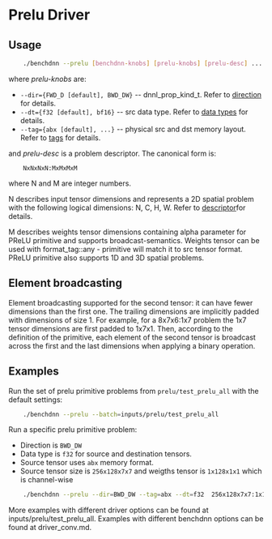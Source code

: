 # Prelu Driver

## Usage
``` sh
    ./benchdnn --prelu [benchdnn-knobs] [prelu-knobs] [prelu-desc] ...
```

where *prelu-knobs* are:
 - `--dir={FWD_D [default], BWD_DW}` -- dnnl_prop_kind_t.
            Refer to [direction](knobs_dir.md) for details.
 - `--dt={f32 [default], bf16}` -- src data type.
            Refer to [data types](knobs_dt.md) for details.
 - `--tag={abx [default], ...}` -- physical src and dst memory layout.
            Refer to [tags](knobs_tag.md) for details.

and *prelu-desc* is a problem descriptor. The canonical form is:
```
    NxNxNxN:MxMxMxM
```
where N and M are integer numbers.

N describes input tensor dimensions and represents a 2D spatial problem with
the following logical dimensions: N, C, H, W.
Refer to [descriptor](knobs_desc.md)for details.

M describes weights tensor dimensions containing alpha parameter for PReLU
primitive and supports broadcast-semantics. Weights tensor can be used with
format_tag::any - primitive will match it to src tensor format.
PReLU primitive also supports 1D and 3D spatial problems.

## Element broadcasting
Element broadcasting supported for the second tensor: it can have fewer
dimensions than the first one. The trailing dimensions are implicitly padded
with dimensions of size 1. For example, for a 8x7x6:1x7 problem the 1x7 tensor
dimensions are first padded to 1x7x1. Then, according to the definition of the
primitive, each element of the second tensor is broadcast across the first and
the last dimensions when applying a binary operation.

## Examples

Run the set of prelu primitive problems from `prelu/test_prelu_all`
with the default settings:
``` sh
    ./benchdnn --prelu --batch=inputs/prelu/test_prelu_all
```

Run a specific prelu primitive problem:
- Direction is `BWD_DW`
- Data type is `f32` for source and destination tensors.
- Source tensor uses `abx` memory format.
- Source tensor size is `256x128x7x7` and weigths tensor is `1x128x1x1`
  which is channel-wise
``` sh
    ./benchdnn --prelu --dir=BWD_DW --tag=abx --dt=f32  256x128x7x7:1x128x1x1
```

More examples with different driver options can be found at
inputs/prelu/test_prelu_all. Examples with different benchdnn options
can be found at driver_conv.md.
